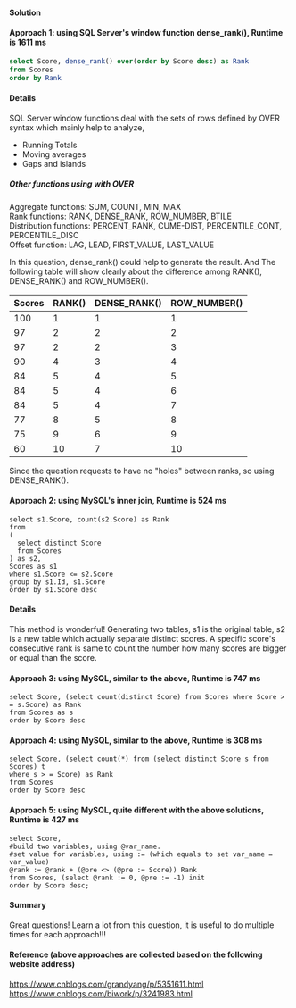 #### Solution
#### Approach 1: using SQL Server's window function dense_rank(), Runtime is 1611 ms
```SQL Server script
select Score, dense_rank() over(order by Score desc) as Rank
from Scores
order by Rank 
```
#### Details
SQL Server window functions deal with the sets of rows defined by OVER syntax which mainly help to analyze,  
- Running Totals  
- Moving averages  
- Gaps and islands   
##### Other functions using with OVER
Aggregate functions: SUM, COUNT, MIN, MAX  
Rank functions: RANK, DENSE_RANK, ROW_NUMBER, BTILE  
Distribution functions: PERCENT_RANK, CUME-DIST, PERCENTILE_CONT, PERCENTILE_DISC  
Offset function: LAG, LEAD, FIRST_VALUE, LAST_VALUE

In this question, dense_rank() could help to generate the result. And The following table will show clearly about 
the difference among RANK(), DENSE_RANK() and ROW_NUMBER().  

| Scores | RANK() | DENSE_RANK() | ROW_NUMBER() |
| ------ | ------ | ------------ | ------------ |
|  100   |   1    |      1       |      1       |
|   97   |   2    |      2       |      2       |
|   97   |   2    |      2       |      3       |
|   90   |   4    |      3       |      4       |
|   84   |   5    |      4       |      5       |
|   84   |   5    |      4       |      6       |
|   84   |   5    |      4       |      7       |
|   77   |   8    |      5       |      8       |
|   75   |   9    |      6       |      9       |
|   60   |   10   |      7       |      10      |

Since the question requests to have no "holes" between ranks, so using DENSE_RANK().

#### Approach 2: using MySQL's inner join, Runtime is 524 ms
``` MySQL script
select s1.Score, count(s2.Score) as Rank
from 
(
  select distinct Score
  from Scores
) as s2,
Scores as s1
where s1.Score <= s2.Score
group by s1.Id, s1.Score
order by s1.Score desc
```
#### Details
This method is wonderful! Generating two tables, s1 is the original table, s2 is a new table which actually separate distinct 
scores. A specific score's consecutive rank is same to count the number how many scores are bigger or equal than the score.

#### Approach 3: using MySQL, similar to the above, Runtime is 747 ms
``` MySQL script
select Score, (select count(distinct Score) from Scores where Score > = s.Score) as Rank
from Scores as s
order by Score desc
```

#### Approach 4: using MySQL, similar to the above, Runtime is 308 ms
``` MySQL script
select Score, (select count(*) from (select distinct Score s from Scores) t 
where s > = Score) as Rank
from Scores
order by Score desc
```
#### Approach 5: using MySQL, quite different with the above solutions, Runtime is 427 ms
``` MySQL script
select Score,
#build two variables, using @var_name.
#set value for variables, using := (which equals to set var_name = var_value)
@rank := @rank + (@pre <> (@pre := Score)) Rank
from Scores, (select @rank := 0, @pre := -1) init
order by Score desc;
```
#### Summary
Great questions! Learn a lot from this question, it is useful to do multiple times for each approach!!!

#### Reference (above approaches are collected based on the following website address)
<https://www.cnblogs.com/grandyang/p/5351611.html>    
<https://www.cnblogs.com/biwork/p/3241983.html>




